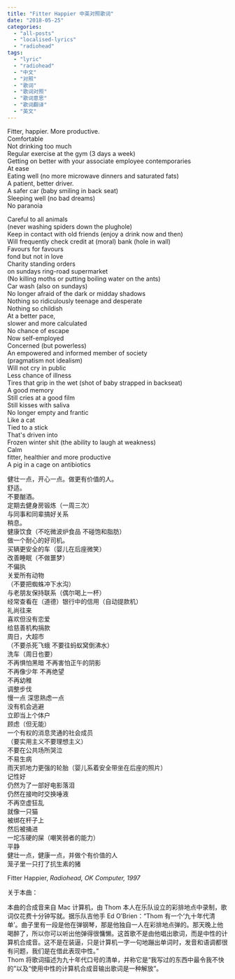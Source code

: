```yaml
---
title: "Fitter Happier 中英对照歌词"
date: "2018-05-25"
categories: 
  - "all-posts"
  - "localised-lyrics"
  - "radiohead"
tags: 
  - "lyric"
  - "radiohead"
  - "中文"
  - "对照"
  - "歌词"
  - "歌词对照"
  - "歌词意思"
  - "歌词翻译"
  - "英文"
---
```


Fitter, happier. More productive.  
Comfortable  
Not drinking too much  
Regular exercise at the gym (3 days a week)  
Getting on better with your associate employee contemporaries  
At ease  
Eating well (no more microwave dinners and saturated fats)  
A patient, better driver.  
A safer car (baby smiling in back seat)  
Sleeping well (no bad dreams)  
No paranoia  
<!-- more -->
Careful to all animals  
(never washing spiders down the plughole)  
Keep in contact with old friends (enjoy a drink now and then)  
Will frequently check credit at (moral) bank (hole in wall)  
Favours for favours  
fond but not in love  
Charity standing orders  
on sundays ring-road supermarket  
(No killing moths or putting boiling water on the ants)  
Car wash (also on sundays)  
No longer afraid of the dark or midday shadows  
Nothing so ridiculously teenage and desperate  
Nothing so childish  
At a better pace,  
slower and more calculated  
No chance of escape  
Now self-employed  
Concerned (but powerless)  
An empowered and informed member of society  
(pragmatism not idealism)  
Will not cry in public  
Less chance of illness  
Tires that grip in the wet (shot of baby strapped in backseat)  
A good memory  
Still cries at a good film  
Still kisses with saliva  
No longer empty and frantic  
Like a cat  
Tied to a stick  
That's driven into  
Frozen winter shit (the ability to laugh at weakness)  
Calm  
fitter, healthier and more productive  
A pig in a cage on antibiotics

健壮一点，开心一点。做更有价值的人。  
舒适。  
不要酗酒。  
定期去健身房锻炼（一周三次）  
与同事和同辈搞好关系  
稍息。  
健康饮食（不吃微波炉食品 不碰饱和脂肪）  
做一个耐心的好司机。  
买辆更安全的车（婴儿在后座微笑）  
改善睡眠（不做噩梦）  
不偏执  
关爱所有动物  
（不要把蜘蛛冲下水沟）  
与老朋友保持联系（偶尔喝上一杯）  
经常查看在（道德）银行中的信用（自动提款机）  
礼尚往来  
喜欢但没有恋爱  
给慈善机构捐款  
周日，大超市  
（不要杀死飞蛾 不要往蚂蚁窝倒沸水）  
洗车（周日也要）  
不再惧怕黑暗 不再害怕正午的阴影  
不再像少年 不再绝望  
不再幼稚  
调整步伐  
慢一点 深思熟虑一点  
没有机会逃避  
立即当上个体户  
顾虑（但无能）  
一个有权的消息灵通的社会成员  
（要实用主义不要理想主义）  
不要在公共场所哭泣  
不易生病  
雨天抓地力更强的轮胎（婴儿系着安全带坐在后座的照片）  
记性好  
仍然为了一部好电影落泪  
仍然在接吻时交换唾液  
不再空虚狂乱  
就像一只猫  
被绑在杆子上  
然后被捅进  
一坨冻硬的屎（嘲笑弱者的能力）  
平静  
健壮一点，健康一点，并做个有价值的人  
笼子里一只打了抗生素的猪

Fitter Happier, *Radiohead, OK Computer, 1997*

关于本曲：

本曲的合成音来自 Mac 计算机，由 Thom 本人在乐队设立的彩排地点中录制，歌词仅花费十分钟写就。据乐队吉他手 Ed O’Brien：“Thom 有一个‘九十年代清单’。曲子里有一段是他在弹钢琴，那是他独自一人在彩排地点弹的。那天晚上他喝醉了，所以你可以听出他弹得很慵懒。这首歌不是由他唱出歌词，而是中性的计算机合成音。这不是在装逼，只是计算机一字一句地蹦出单词时，发音和语调都很有问题，我们是在借此表现中性。”  
Thom 将歌词描述为九十年代口号的清单，并称它是“我写过的东西中最令我不快的”以及“使用中性的计算机合成音输出歌词是一种解放”。
